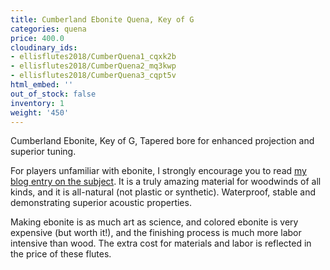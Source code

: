 ```yaml
---
title: Cumberland Ebonite Quena, Key of G
categories: quena
price: 400.0
cloudinary_ids:
- ellisflutes2018/CumberQuena1_cqxk2b
- ellisflutes2018/CumberQuena2_mq3kwp
- ellisflutes2018/CumberQuena3_cqpt5v
html_embed: ''
out_of_stock: false
inventory: 1
weight: '450'
---
```


Cumberland Ebonite, Key of G, Tapered bore for enhanced projection and superior tuning. 

For players unfamiliar with ebonite, I strongly encourage you to read [my blog entry on the subject](http://ellisflutes.com/blog/what-is-ebonite).  It is a truly amazing material for woodwinds of all kinds, and it is all-natural (not plastic or synthetic).  Waterproof, stable and demonstrating superior acoustic properties.

Making ebonite is as much art as science, and colored ebonite is very expensive (but worth it!), and the finishing process is much more labor intensive than wood.  The extra cost for materials and labor is reflected in the price of these flutes.